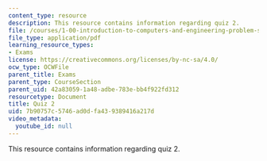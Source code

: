 ```yaml
---
content_type: resource
description: This resource contains information regarding quiz 2.
file: /courses/1-00-introduction-to-computers-and-engineering-problem-solving-spring-2012/7b90757c5746ad0dfa439389416a217d_MIT1_00S12_Quiz2_S10.pdf
file_type: application/pdf
learning_resource_types:
- Exams
license: https://creativecommons.org/licenses/by-nc-sa/4.0/
ocw_type: OCWFile
parent_title: Exams
parent_type: CourseSection
parent_uid: 42a83059-1a48-adbe-783e-bb4f922fd312
resourcetype: Document
title: Quiz 2
uid: 7b90757c-5746-ad0d-fa43-9389416a217d
video_metadata:
  youtube_id: null
---
```

This resource contains information regarding quiz 2.